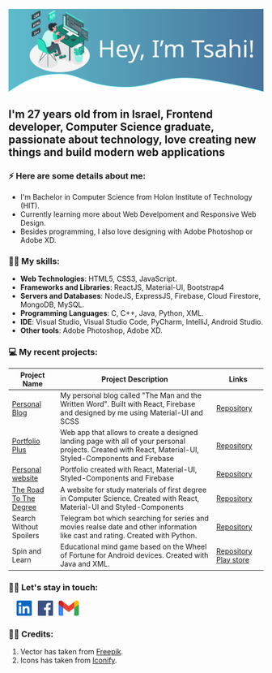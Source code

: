 ![](https://github.com/tsahiBarshevsky/tsahiBarshevsky/blob/master/Images/top.svg)

## **I'm 27 years old from in Israel, Frontend developer, Computer Science graduate, passionate about technology, love creating new things and build modern web applications**

### ⚡ Here are some details about me:
* I'm Bachelor in Computer Science from Holon Institute of Technology (HIT).
* Currently learning more about Web Develpoment and Responsive Web Design.
* Besides programming, I also love designing with Adobe Photoshop or Adobe XD.

### 💪🏼 My skills:
*	**Web Technologies**: HTML5, CSS3, JavaScript.
* **Frameworks and Libraries**: ReactJS, Material-UI, Bootstrap4
* **Servers and Databases**: NodeJS, ExpressJS, Firebase, Cloud Firestore, MongoDB, MySQL.
* **Programming Languages**: C, C++, Java, Python, XML.
* **IDE**: Visual Studio, Visual Studio Code, PyCharm, IntelliJ, Android Studio.
* **Other tools**: Adobe Photoshop, Adobe XD.

### 💻 My recent projects:

| Project Name              | Project Description           | Links  |
| ------------------------- |-----------------------------| ------|
| [Personal Blog](https://the-man-and-the-written-word.netlify.app/) |  My personal blog called "The Man and the Written Word". Built with React, Firebase and designed by me using Material-UI and SCSS | [Repository](https://github.com/tsahiBarshevsky/personal-blog)
| [Portfolio Plus](https://portfolio-plus.netlify.app/)            | Web app that allows to create a designed landing page with all of your personal projects. Created with React, Material-UI, Styled-Components and Firebase             | [Repository](https://github.com/tsahiBarshevsky/Portfolio-Plus)  |
| [Personal website](https://tsahis-website.netlify.app/)          | Portfolio created with React, Material-UI, Styled-Components and Firebase                                                      |   [Repository](https://github.com/tsahiBarshevsky/tsahis-website) |
| [The Road To The Degree](https://the-road-to-the-degree.herokuapp.com/)    | A website for study materials of first degree in Computer Science. Created with React, Material-UI and Styled-Components | [Repository](https://github.com/tsahiBarshevsky/CS-study-materials)  |
| Search Without Spoilers   | Telegram bot which searching for series and movies realse date and other information like cast and rating. Created with Python. | [Repository](https://github.com/tsahiBarshevsky/Search-Without-Spoilers-Bot)
| Spin and Learn  | Educational mind game based on the Wheel of Fortune for Android devices. Created with Java and XML. | [Repository](https://github.com/tsahiBarshevsky/Spin-and-learn) [Play store](https://play.google.com/store/apps/details?id=tsahi.and.kostia.spinandlearn)

### 🤝🏼 Let's stay in touch: 

&nbsp;&nbsp;&nbsp;&nbsp;<a href="https://www.linkedin.com/in/tsahi-barshavsky-frontend-developer/" target="_blank"><img src="https://github.com/tsahiBarshevsky/tsahiBarshevsky/blob/master/Images/linkedin-icon.svg" width="30" /></a>&nbsp;&nbsp;&nbsp;<a href="https://www.facebook.com/tsahi.barshavsky/" target="_blank"><img src="https://github.com/tsahiBarshevsky/tsahiBarshevsky/blob/master/Images/facebook.svg" width="30" /></a>&nbsp;&nbsp;&nbsp;<a href="mailto:tsahi.13@gmail.com" target="_blank"><img src="https://github.com/tsahiBarshevsky/tsahiBarshevsky/blob/master/Images/google-gmail.svg" width="40" /></a>



### 👏🏼 Credits:
1. Vector has taken from [Freepik](https://www.freepik.com/free-vector/programming-concept-illustration_7118756.htm#page=1&query=programming&position=12).
1. Icons has taken from [Iconify](https://iconify.design/).
